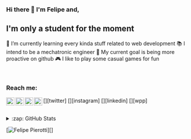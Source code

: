 ### Hi there 👋 I'm Felipe and,

## I'm only a student for the moment
 🌱 I’m currently learning every kinda stuff related to web development
 📚 I intend to be a mechatronic engineer 
 🥅 My current goal is being more proactive on github
 🎮 I like to play some casual games for fun

<br />

### Reach me:
[<img align="left" alt="Felipe Pierotti" width="22px" src="https://www.flaticon.com/svg/static/icons/svg/1051/1051382.svg"/>][twitter]
[<img align="left" alt="Felipe Pierotti" width="22px" src="https://www.flaticon.com/svg/static/icons/svg/1051/1051364.svg"/>][instagram]
[<img align="left" alt="Felipe Pierotti" width="22px" src="https://www.flaticon.com/svg/static/icons/svg/1051/1051384.svg"/>][linkedin]
[<img align="left" alt="Felipe Pierotti" width="22px" src="https://www.flaticon.com/svg/static/icons/svg/1051/1051374.svg"/>][wpp]

<br />

<details>
  <summary> :zap: GitHub Stats</summary>

  <img align="left" alt="codeSTACKr's Github Stats" src="https://github-readme-stats.codestackr.vercel.app/api?username=EffEmPee&show_icons=true"/>

</details>

[<img src="https://komarev.com/ghpvc/?username=EffEmPee" alt="Felipe Pierotti" />][]

